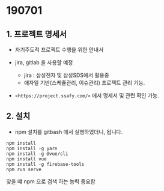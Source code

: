 # 190701 

## 1. 프로젝트 명세서

- 자기주도적 프로젝트 수행을 위한 안내서
- jira, gitlab  을 사용할 예정
  - jira : 삼성전자 및 삼성SDS에서 활용중
  - 애자일 기반(스케쥴관리, 이슈관리) 프로젝트 관리 기능.

- `<https://project.ssafy.com/>` 에서 명세서 및  관련 확인 가능.



## 2. 설치

- npm 설치를 gitbash 에서 실행하였더니, 됩니다.

```
npm install
npm install -g yarn
npm install -g @vue/cli
npm install vue
npm install -g firebase-tools
npm run serve
```



찾을 떄 npm 으로 검색 하는 능력 중요함 

